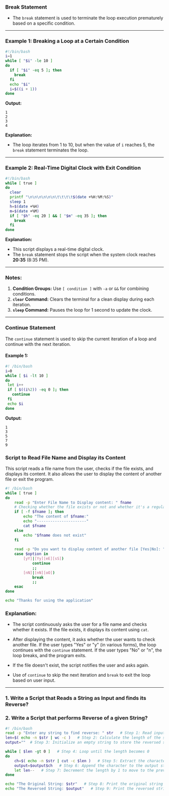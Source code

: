 ### **Break Statement**
- The `break` statement is used to terminate the loop execution prematurely based on a specific condition.

---

### **Example 1: Breaking a Loop at a Certain Condition**

```bash
#!/bin/bash
i=1
while [ "$i" -le 10 ]
do
  if [ "$i" -eq 5 ]; then
    break
  fi
  echo "$i"
  i=$((i + 1))
done
```

**Output:**
```
1
2
3
4
```

**Explanation:**
- The loop iterates from 1 to 10, but when the value of `i` reaches 5, the `break` statement terminates the loop.

---

### **Example 2: Real-Time Digital Clock with Exit Condition**

```bash
#!/bin/bash
while [ true ]
do
  clear
  printf "\n\n\n\n\n\n\t\t\t\t$(date +%H:%M:%S)"
  sleep 1
  h=$(date +%H)
  m=$(date +%M)
  if [ "$h" -eq 20 ] && [ "$m" -eq 35 ]; then
    break
  fi
done
```

**Explanation:**
- This script displays a real-time digital clock.
- The `break` statement stops the script when the system clock reaches **20:35** (8:35 PM).

---

### Notes:
1. **Condition Groups:** Use `[ condition ]` with `-a` or `&&` for combining conditions.
2. **`clear` Command:** Clears the terminal for a clean display during each iteration.
3. **`sleep` Command:** Pauses the loop for 1 second to update the clock.


---

### **Continue Statement**
The `continue` statement is used to skip the current iteration of a loop and continue with the next iteration.

#### Example 1:
```bash
#! /bin/bash
i=0
while [ $i -lt 10 ]
do
 let i++
 if [ $((i%2)) -eq 0 ]; then
   continue
 fi
 echo $i
done
```

**Output:**
```
1
3
5
7
9
```

### **Script to Read File Name and Display its Content**
This script reads a file name from the user, checks if the file exists, and displays its content. It also allows the user to display the content of another file or exit the program.

```bash
#! /bin/bash
while [ true ]
do
    read -p "Enter File Name to Display content: " fname
    # Checking whether the file exists or not and whether it's a regular file
    if [ -f $fname ]; then
        echo "The content of $fname:"
        echo "----------------------"
        cat $fname
    else
        echo "$fname does not exist"
    fi
    
    read -p "Do you want to display content of another file [Yes|No]: " option
    case $option in
        [yY]|[Yy][eE][sS])
            continue
            ;;
        [nN]|[nN][oO])
            break
            ;;
    esac
done

echo "Thanks for using the application"
```

### **Explanation:**
- The script continuously asks the user for a file name and checks whether it exists. If the file exists, it displays its content using `cat`.
- After displaying the content, it asks whether the user wants to check another file. If the user types "Yes" or "y" (in various forms), the loop continues with the `continue` statement. If the user types "No" or "n", the loop breaks, and the program exits.
- If the file doesn't exist, the script notifies the user and asks again.

- Use of `continue` to skip the next iteration and `break` to exit the loop based on user input.

---

### 1. Write a Script that Reads a String as Input and finds its Reverse?
### 2. Write a Script that performs Reverse of a given String?
```bash
#! /bin/bash
read -p "Enter any string to find reverse: " str   # Step 1: Read input string
len=$( echo -n $str | wc -c )   # Step 2: Calculate the length of the string
output=""  # Step 3: Initialize an empty string to store the reversed string

while [ $len -gt 0 ]   # Step 4: Loop until the length becomes 0
do
    ch=$( echo -n $str | cut -c $len )   # Step 5: Extract the character at the current position
    output=$output$ch   # Step 6: Append the character to the output string
    let len--   # Step 7: Decrement the length by 1 to move to the previous character
done

echo "The Original String: $str"   # Step 8: Print the original string
echo "The Reversed String: $output"   # Step 9: Print the reversed string
```

